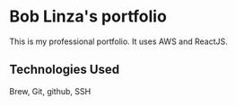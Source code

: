 # Bob Linza's portfolio

This is my professional portfolio. It uses AWS and ReactJS.

## Technologies Used

Brew, Git, github, SSH
